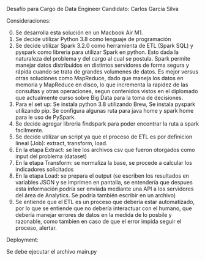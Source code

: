 Desafío para Cargo de Data Engineer
Candidato: Carlos García Silva


Consideraciones:

0. Se desarrolla esta solución en un Macbook Air M1.
1. Se decide utilizar Python 3.8 como lenguaje de programación
2. Se decide utilizar Spark 3.2.0 como herramienta de ETL (Spark SQL) y pyspark como libreria para utilizar Spark en python. Esto dada la naturaleza del problema y del cargo al cual se postula. Spark permite manejar datos distribuidos en distintos servidores de forma segura y rápida cuando se trata de grandes volumenes de datos. Es mejor versus otras soluciones como MapReduce, dado que maneja los datos en memoria y MapReduce en disco, lo que incrementa la rapidez de las consultas y otras operaciones, segun contenidos vistos en el diplomado que actualmente curso sobre Big Data para la toma de decisiones.
3. Para el set up: Se instala python 3.8 utilizando Brew, Se instala pyspark utilizando pip. Se configura algunas ruta para java home y spark home para le uso de PySpark.
3. Se decide agregar libreria findspark para poder encontrar la ruta a spark facilmente.
4. Se decide utilizar un script ya que el proceso de ETL es por definicion lineal (Job): extract, transform, load.
5. En la etapa Extract: se lee los archivos csv que fueron otorgados como input del problema (dataset)
6. En la etapa Transform: se normaliza la base, se procede a calcular los indicadores solicitados
7. En la etapa Load: se prepara el output (se escriben los resultados en variables JSON y se imprimen en pantalla, se entendería que despues esta información podría ser enviada mediante una API a los servidores del área de Analytics. Se podría también escribir en un archivo)
8. Se entiende que el ETL es un proceso que debería estar automatizado, por lo que se entiende que no debería interactuar con el humano, que debería manejar errores de datos en la medida de lo posbile y razonable, como tambien en caso de que el error impida seguir el proceso, alertar.

Deployment:

Se debe ejecutar el archivo main.py